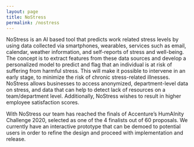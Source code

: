 ```yaml
---
layout: page
title: NoStress 
permalink: /nostress
---
```


NoStress is an AI based tool that predicts work related stress levels by using data collected via smartphones, wearables, services such as email, calendar, weather information, and self-reports of stress and well-being. The concept is to extract features from these data sources and develop a personalized model to predict and flag that an individual is at risk of suffering from harmful stress. This will make it possible to intervene in an early stage, to minimize the risk of chronic stress-related illnesses. NoStress allows businesses to access anonymized, department-level data on stress, and data that can help to detect lack of resources on a team/department level. Additionally, NoStress wishes to result in higher employee satisfaction scores. 

With NoStress our team has reached the finals of Accenture’s HumAInity Challenge 2020, selected as one of the 4 finalists out of 60 proposals. We currently have an interactive prototype that can be demoed to potential users in order to refine the design and proceed with implementation and release. 
